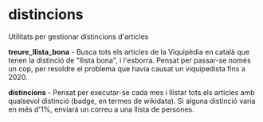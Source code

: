 # distincions
Utilitats per gestionar distincions d'articles

**treure_llista_bona** - Busca tots els articles de la Viquipèdia en català que tenen la distinció de "llista bona", i l'esborra. Pensat per passar-se només un cop, per resoldre el problema que havia causat un viquipedista fins a 2020.

**distincions** - Pensat per executar-se cada mes i llistar tots els articles amb qualsevol distinció (badge, en termes de wikidata). Si alguna distinció varia en més d'1%, enviarà un correu a una llista de persones.

